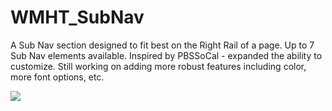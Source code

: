 WMHT_SubNav
===========

A Sub Nav section designed to fit best on the Right Rail of a page. Up to 7 Sub Nav elements available. Inspired by PBSSoCal - expanded the ability to customize. Still working on adding more robust features including color, more font options, etc.

![](http://pbs.bento.storage.s3.amazonaws.com/hostedbento-prod/filer_public/WMHT/OpenBento_SubNav_Image.jpg)
